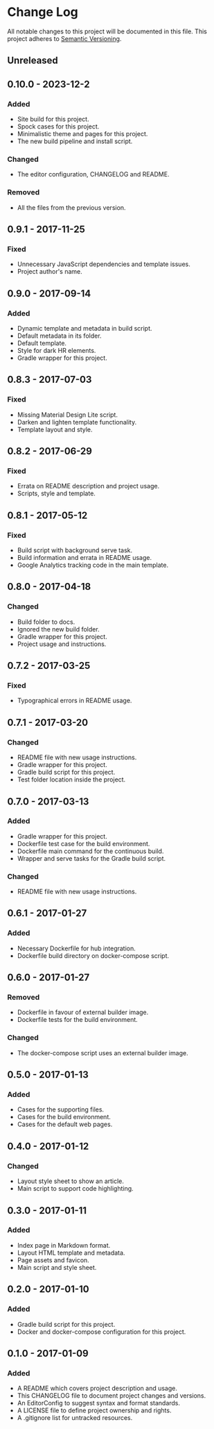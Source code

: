 # Change Log

All notable changes to this project will be documented in this file. This
project adheres to [Semantic Versioning](http://semver.org).

## Unreleased

## 0.10.0 - 2023-12-2

### Added

  - Site build for this project.
  - Spock cases for this project.
  - Minimalistic theme and pages for this project.
  - The new build pipeline and install script.

### Changed

  - The editor configuration, CHANGELOG and README.

### Removed

  - All the files from the previous version.

## 0.9.1 - 2017-11-25

### Fixed

  - Unnecessary JavaScript dependencies and template issues.
  - Project author's name.

## 0.9.0 - 2017-09-14

### Added

  - Dynamic template and metadata in build script.
  - Default metadata in its folder.
  - Default template.
  - Style for dark HR elements.
  - Gradle wrapper for this project.

## 0.8.3 - 2017-07-03

### Fixed

  - Missing Material Design Lite script.
  - Darken and lighten template functionality.
  - Template layout and style.

## 0.8.2 - 2017-06-29

### Fixed

  - Errata on README description and project usage.
  - Scripts, style and template.

## 0.8.1 - 2017-05-12

### Fixed

  - Build script with background serve task.
  - Build information and errata in README usage.
  - Google Analytics tracking code in the main template.

## 0.8.0 - 2017-04-18

### Changed

  - Build folder to docs.
  - Ignored the new build folder.
  - Gradle wrapper for this project.
  - Project usage and instructions.

## 0.7.2 - 2017-03-25

### Fixed

  - Typographical errors in README usage.

## 0.7.1 - 2017-03-20

### Changed

  - README file with new usage instructions.
  - Gradle wrapper for this project.
  - Gradle build script for this project.
  - Test folder location inside the project.

## 0.7.0 - 2017-03-13

### Added

  - Gradle wrapper for this project.
  - Dockerfile test case for the build environment.
  - Dockerfile main command for the continuous build.
  - Wrapper and serve tasks for the Gradle build script.

### Changed

  - README file with new usage instructions.

## 0.6.1 - 2017-01-27

### Added

  - Necessary Dockerfile for hub integration.
  - Dockerfile build directory on docker-compose script.

## 0.6.0 - 2017-01-27

### Removed

  - Dockerfile in favour of external builder image.
  - Dockerfile tests for the build environment.

### Changed

  - The docker-compose script uses an external builder image.

## 0.5.0 - 2017-01-13

### Added

  - Cases for the supporting files.
  - Cases for the build environment.
  - Cases for the default web pages.

## 0.4.0 - 2017-01-12

### Changed

  - Layout style sheet to show an article.
  - Main script to support code highlighting.

## 0.3.0 - 2017-01-11

### Added

  - Index page in Markdown format.
  - Layout HTML template and metadata.
  - Page assets and favicon.
  - Main script and style sheet.

## 0.2.0 - 2017-01-10

### Added

  - Gradle build script for this project.
  - Docker and docker-compose configuration for this project.

## 0.1.0 - 2017-01-09

### Added

  - A README which covers project description and usage.
  - This CHANGELOG file to document project changes and versions.
  - An EditorConfig to suggest syntax and format standards.
  - A LICENSE file to define project ownership and rights.
  - A .gitignore list for untracked resources.
